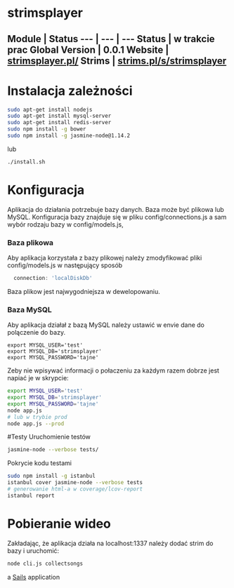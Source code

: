 # strimsplayer

Module | Status
--- | --- | ---
**Status** | w trakcie prac
**Global Version** | 0.0.1
**Website** |  [strimsplayer.pl/](http://strimsplayer.pl/)
**Strims** | [strims.pl/s/strimsplayer](http://strims.pl/s/strimsplayer)
---
# Instalacja zależności
```bash
sudo apt-get install nodejs
sudo apt-get install mysql-server
sudo apt-get install redis-server
sudo npm install -g bower
sudo npm install -g jasmine-node@1.14.2
```
lub
```bash
./install.sh
```
# Konfiguracja 

Aplikacja do działania potrzebuje bazy danych. Baza może być plikowa lub MySQL. 
Konfiguracja bazy znajduje się w pliku config/connections.js a sam wybór rodzaju bazy w config/models.js,

### Baza plikowa
Aby aplikacja korzystała z bazy plikowej należy zmodyfikować pliki config/models.js w następujący sposób
```javascript
  connection: 'localDiskDb'
```
Baza plikow jest najwygodniejsza w dewelopowaniu.
### Baza MySQL
Aby aplikacja działał z bazą MySQL należy ustawić w envie dane do polączenie do bazy.
```
export MYSQL_USER='test'
export MYSQL_DB='strimsplayer'
export MYSQL_PASSWORD='tajne'
```
Zeby nie wpisywać informacji o połaczeniu za każdym razem dobrze jest napiać je w skrypcie:
```bash
export MYSQL_USER='test'
export MYSQL_DB='strimsplayer'
export MYSQL_PASSWORD='tajne'
node app.js
# lub w trybie prod
node app.js --prod
```

#Testy
Uruchomienie testów
```bash
jasmine-node --verbose tests/
```
Pokrycie kodu testami
```bash
sudo npm install -g istanbul
istanbul cover jasmine-node --verbose tests
# generowanie html-a w coverage/lcov-report
istanbul report
```

# Pobieranie wideo
Zakładając, że aplikacja działa na localhost:1337 należy dodać strim do bazy  i uruchomić:
```bash
node cli.js collectsongs
```

a [Sails](http://sailsjs.org) application
